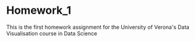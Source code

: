 # Homework_1
This is the first homework assignment for the University of Verona's Data Visualisation course in Data Science
